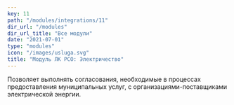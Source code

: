 ```yaml
---
key: 11
path: "/modules/integrations/11"
dir_url: "/modules"
dir_url_title: "Все модули"
date: "2021-07-01"
type: "modules"
icon: "/images/usluga.svg"
title: "Модуль ЛК РСО: Электричество"
---
```


Позволяет выполнять согласования, необходимые в процессах предоставления муниципальных услуг, с организациями-поставщиками электрической энергии.
